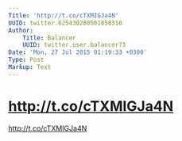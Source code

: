 ```yaml
---
Title: 'http://t.co/cTXMIGJa4N'
UUID: twitter.625430280501858310
Author:
    Title: Balancer
    UUID: twitter.user.balancer73
Date: 'Mon, 27 Jul 2015 01:19:33 +0300'
Type: Post
Markup: Text
---
```


# http://t.co/cTXMIGJa4N

http://t.co/cTXMIGJa4N